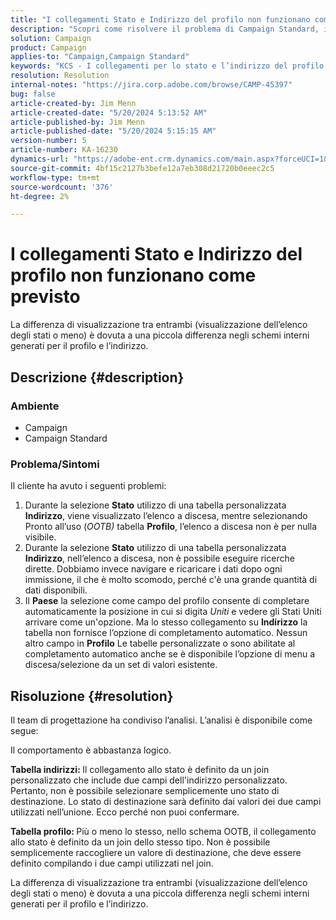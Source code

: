 ```yaml
---
title: "I collegamenti Stato e Indirizzo del profilo non funzionano come previsto"
description: "Scopri come risolvere il problema di Campaign Standard, in cui l’elenco a discesa non è visibile quando si seleziona Stato utilizzando la tabella personalizzata Indirizzo."
solution: Campaign
product: Campaign
applies-to: "Campaign,Campaign Standard"
keywords: "KCS - I collegamenti per lo stato e l’indirizzo del profilo non funzionano come previsto"
resolution: Resolution
internal-notes: "https://jira.corp.adobe.com/browse/CAMP-45397"
bug: false
article-created-by: Jim Menn
article-created-date: "5/20/2024 5:13:52 AM"
article-published-by: Jim Menn
article-published-date: "5/20/2024 5:15:15 AM"
version-number: 5
article-number: KA-16230
dynamics-url: "https://adobe-ent.crm.dynamics.com/main.aspx?forceUCI=1&pagetype=entityrecord&etn=knowledgearticle&id=7cbb54ba-6716-ef11-9f8a-6045bd006268"
source-git-commit: 4bf15c2127b3befe12a7eb308d21720b0eeec2c5
workflow-type: tm+mt
source-wordcount: '376'
ht-degree: 2%

---
```


# I collegamenti Stato e Indirizzo del profilo non funzionano come previsto


La differenza di visualizzazione tra entrambi (visualizzazione dell’elenco degli stati o meno) è dovuta a una piccola differenza negli schemi interni generati per il profilo e l’indirizzo.

## Descrizione {#description}


### <b>Ambiente</b>

- Campaign
- Campaign Standard


### <b>Problema/Sintomi</b>

Il cliente ha avuto i seguenti problemi:

1. Durante la selezione <b>Stato</b> utilizzo di una tabella personalizzata <b>Indirizzo</b>, viene visualizzato l’elenco a discesa, mentre selezionando Pronto all’uso (*OOTB)* tabella <b>Profilo</b>, l’elenco a discesa non è per nulla visibile.
2. Durante la selezione <b>Stato</b> utilizzo di una tabella personalizzata <b>Indirizzo</b>, nell’elenco a discesa, non è possibile eseguire ricerche dirette. Dobbiamo invece navigare e ricaricare i dati dopo ogni immissione, il che è molto scomodo, perché c&#39;è una grande quantità di dati disponibili.
3. Il <b>Paese</b> la selezione come campo del profilo consente di completare automaticamente la posizione in cui si digita *Uniti* e vedere gli Stati Uniti arrivare come un&#39;opzione. Ma lo stesso collegamento su <b>Indirizzo</b> la tabella non fornisce l’opzione di completamento automatico. Nessun altro campo in <b>Profilo</b> Le tabelle personalizzate o sono abilitate al completamento automatico anche se è disponibile l’opzione di menu a discesa/selezione da un set di valori esistente.



## Risoluzione {#resolution}


Il team di progettazione ha condiviso l’analisi. L’analisi è disponibile come segue:

Il comportamento è abbastanza logico.

<b>Tabella indirizzi: </b>Il collegamento allo stato è definito da un join personalizzato che include due campi dell&#39;indirizzo personalizzato. Pertanto, non è possibile selezionare semplicemente uno stato di destinazione.
Lo stato di destinazione sarà definito dai valori dei due campi utilizzati nell’unione. Ecco perché non puoi confermare.

<b>Tabella profilo: </b>Più o meno lo stesso, nello schema OOTB, il collegamento allo stato è definito da un join dello stesso tipo. Non è possibile semplicemente raccogliere un valore di destinazione, che deve essere definito compilando i due campi utilizzati nel join.

La differenza di visualizzazione tra entrambi (visualizzazione dell’elenco degli stati o meno) è dovuta a una piccola differenza negli schemi interni generati per il profilo e l’indirizzo.


